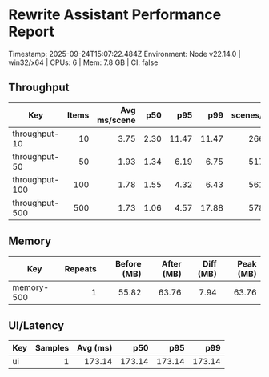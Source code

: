 # Rewrite Assistant Performance Report

Timestamp: 2025-09-24T15:07:22.484Z
Environment: Node v22.14.0 | win32/x64 | CPUs: 6 | Mem: 7.8 GB | CI: false

## Throughput

| Key | Items | Avg ms/scene | p50 | p95 | p99 | scenes/sec |
| --- | ---: | ---: | ---: | ---: | ---: | ---: |
| throughput-10 | 10 | 3.75 | 2.30 | 11.47 | 11.47 | 266.99 |
| throughput-50 | 50 | 1.93 | 1.34 | 6.19 | 6.75 | 517.11 |
| throughput-100 | 100 | 1.78 | 1.55 | 4.32 | 6.43 | 561.90 |
| throughput-500 | 500 | 1.73 | 1.06 | 4.57 | 17.88 | 578.59 |

## Memory

| Key | Repeats | Before (MB) | After (MB) | Diff (MB) | Peak (MB) |
| --- | ---: | ---: | ---: | ---: | ---: |
| memory-500 | 1 | 55.82 | 63.76 | 7.94 | 63.76 |

## UI/Latency

| Key | Samples | Avg (ms) | p50 | p95 | p99 |
| --- | ---: | ---: | ---: | ---: | ---: |
| ui | 1 | 173.14 | 173.14 | 173.14 | 173.14 |
